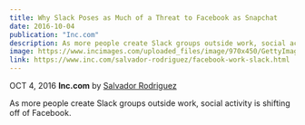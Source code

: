 ```yaml
---
title: Why Slack Poses as Much of a Threat to Facebook as Snapchat
date: 2016-10-04
publication: "Inc.com"
description: As more people create Slack groups outside work, social activity is shifting off of Facebook.
image: https://www.incimages.com/uploaded_files/image/970x450/GettyImages-529840671-cc_113072.jpg
link: https://www.inc.com/salvador-rodriguez/facebook-work-slack.html
---
```


OCT 4, 2016 **Inc.com** by [Salvador Rodriguez](https://twitter.com/sal19)

As more people create Slack groups outside work, social activity is shifting off of Facebook.
